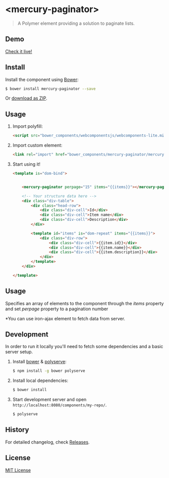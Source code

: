 # &lt;mercury-paginator&gt;

>  A Polymer element providing a solution to paginate lists.

## Demo
[Check it live!](http://bquarks.github.io/mercury-paginator/components/mercury-paginator/demo)

## Install

Install the component using [Bower](http://bower.io/):

```sh
$ bower install mercury-paginator --save
```

Or [download as ZIP](https://github.com/bquarks/mercury-paginator/archive/master.zip).

## Usage

1. Import polyfill:

    ```html
    <script src="bower_components/webcomponentsjs/webcomponents-lite.min.js"></script>
    ```

2. Import custom element:

    ```html
    <link rel="import" href="bower_components/mercury-paginator/mercury-paginator.html">
    ```

3. Start using it!

    ```html
    <template is="dom-bind">


        <mercury-paginator perpage="15" items="{{items}}"></mercury-paginator>

        <!-- Your structure data here -->
        <div class="div-table">
            <div class="head-row">
                <div class="div-cell">Id</div>
                <div class="div-cell">Item name</div>
                <div class="div-cell">Description</div>
            </div>

            <template id="items" is="dom-repeat" items="{{items}}">
                <div class="div-row">
                    <div class="div-cell">{{item.id}}</div>
                    <div class="div-cell">{{item.name}}</div>
                    <div class="div-cell">{{item.description}}</div>
                </div>
            </template>
        </div>

    </template>
    ```

## Usage

Specifies an array of elements to the component through the *items* property and set *perpage* property to a pagination number

*You can use iron-ajax element to fetch data from server.


## Development

In order to run it locally you'll need to fetch some dependencies and a basic server setup.

1. Install [bower](http://bower.io/) & [polyserve](https://npmjs.com/polyserve):

    ```sh
    $ npm install -g bower polyserve
    ```

2. Install local dependencies:

    ```sh
    $ bower install
    ```

3. Start development server and open `http://localhost:8080/components/my-repo/`.

    ```sh
    $ polyserve
    ```

## History

For detailed changelog, check [Releases](https://github.com/jorguezz/mercury-paginator/releases).

## License

[MIT License](http://opensource.org/licenses/MIT)
